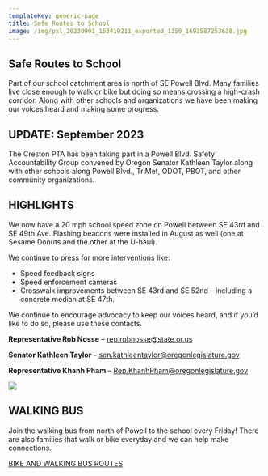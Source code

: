 ```yaml
---
templateKey: generic-page
title: Safe Routes to School
image: /img/pxl_20230901_153419211_exported_1350_1693587253638.jpg
---
```

## Safe Routes to School

Part of our school catchment area is north of SE Powell Blvd. Many families live close enough to walk or bike but doing so means crossing a high-crash corridor. Along with other schools and organizations we have been making our voices heard and making some progress.

## UPDATE: September 2023

The Creston PTA has been taking part in a Powell Blvd. Safety Accountability Group convened by Oregon Senator Kathleen Taylor along with other schools along Powell Blvd., TriMet, ODOT, PBOT, and other community organizations.

## HIGHLIGHTS

We now have a 20 mph school speed zone on Powell between SE 43rd and SE 49th Ave. Flashing beacons were installed in August as well (one at Sesame Donuts and the other at the U-haul).

We continue to press for more interventions like:

* Speed feedback signs
* Speed enforcement cameras
* Crosswalk improvements between SE 43rd and SE 52nd – including a concrete median at SE 47th.

We continue to encourage advocacy to keep our voices heard, and if you’d like to do so, please use these contacts.

**Representative Rob Nosse** – rep.robnosse@state.or.us

**Senator Kathleen Taylor** – sen.kathleentaylor@oregonlegislature.gov

**Representative Khanh Pham** – Rep.KhanhPham@oregonlegislature.gov

![](/img/bikebus-eagle-small.jpg)

## WALKING BUS

Join the walking bus from north of Powell to the school every Friday! There are also families that walk or bike everyday and we can help make connections.

[BIKE AND WALKING BUS ROUTES](https://docs.google.com/document/d/1vLLwXSuv7kAnvMhVFobtLZbYA0M0H0ArBcv9yZ3zvHY/edit)